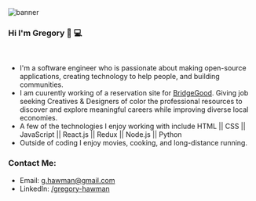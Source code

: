 <img src='https://media-exp1.licdn.com/dms/image/C5616AQHY7pRKv8HC9A/profile-displaybackgroundimage-shrink_350_1400/0?e=1605744000&v=beta&t=P7vYr__o32PYEFkQKaT-33o3x-bSE6AhFtcOdVI_GTY' alt='banner'>

### Hi I'm Gregory 👋 💻
<br>

- I'm a software engineer who is passionate about making open-source applications, creating technology to help people, and building communities.
- I am cuurently working of a reservation site for <a href="https://www.BridgeGood.org">BridgeGood</a>. Giving job seeking Creatives & Designers of color the professional resources to discover and explore meaningful careers while improving diverse local economies.
- A few of the technologies I enjoy working with include HTML || CSS || JavaScript || React.js || Redux || Node.js || Python
- Outside of coding I enjoy movies, cooking, and long-distance running.

### Contact Me:
- Email: g.hawman@gmail.com
- LinkedIn: <a href="https://www.linkedin.com/in/gregory-hawman/">/gregory-hawman</a>

<!--
**Gregory-Hawman/Gregory-Hawman** is a ✨ _special_ ✨ repository because its `README.md` (this file) appears on your GitHub profile.

Here are some ideas to get you started:

- 🔭 I’m currently working on ...
- 🌱 I’m currently learning ...
- 👯 I’m looking to collaborate on ...
- 🤔 I’m looking for help with ...
- 💬 Ask me about ...
- 📫 How to reach me: ...
- 😄 Pronouns: ...
- ⚡ Fun fact: ...
-->
